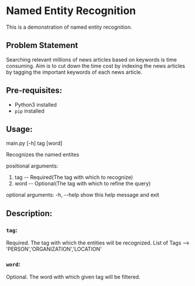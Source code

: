 # Named Entity Recognition
This is a demonstration of named entity recognition.

## Problem Statement 
Searching relevant millions of news articles based on keywords is time consuming.
Aim is to cut down the time cost by indexing the news articles by tagging the important 
keywords of each news article.

## Pre-requisites:
- Python3 installed
- `pip` installed

## Usage:
main.py [-h] tag [word]

Recognizes the named entites

positional arguments:
 1. tag --        Required(The tag with which to recognize)
 2. word --       Optional(The tag with which to refine the query)

optional arguments:
  -h, --help  show this help message and exit

## Description:
### `tag`: 
Required. The tag with which the entities will be recognized.
List of Tags --> 'PERSON','ORGANIZATION','LOCATION'

### `word`:
Optional. The word with which given tag will be filtered.
